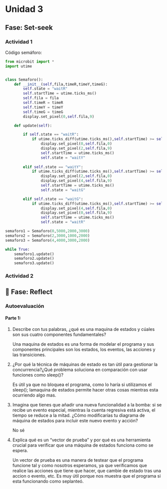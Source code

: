 # Unidad 3
## Fase: Set-seek
### Actividad 1
Código semáforo:
```python
from microbit import *
import utime


class Semaforo():
    def __init__(self,fila,timeR,timeY,timeG):
        self.state = "waitR"
        self.startTime = utime.ticks_ms()
        self.fila = fila
        self.timeR = timeR
        self.timeY = timeY
        self.timeG = timeG
        display.set_pixel(0,self.fila,9)

    def update(self):

        if self.state == "waitR":
            if utime.ticks_diff(utime.ticks_ms(),self.startTime) >= self.timeR:
                display.set_pixel(0,self.fila,0)
                display.set_pixel(2,self.fila,9)
                self.startTime = utime.ticks_ms()
                self.state = "waitY"
                    
        elif self.state == "waitY":
            if utime.ticks_diff(utime.ticks_ms(),self.startTime) >= self.timeY:
                display.set_pixel(2,self.fila,0)
                display.set_pixel(4,self.fila,9)
                self.startTime = utime.ticks_ms()
                self.state = "waitG"

        elif self.state == "waitG":
            if utime.ticks_diff(utime.ticks_ms(),self.startTime) >= self.timeG:
                display.set_pixel(4,self.fila,0)
                display.set_pixel(0,self.fila,9)
                self.startTime = utime.ticks_ms()
                self.state = "waitR"

semaforo1 = Semaforo(0,5000,2000,3000)
semaforo2 = Semaforo(2,3000,1000,2000)
semaforo3 = Semaforo(4,4000,3000,2000)

while True:
    semaforo1.update()
    semaforo2.update()
    semaforo3.update()
```
### Actividad 2

## 🤔 Fase: Reflect
### Autoevaluación
#### Parte 1:
1. Describe con tus palabras, ¿qué es una maquina de estados y cúales son sus cuatro componentes fundamentales?
   
   Una maquina de estados es una forma de modelar el programa y sus componentes principales son los estados, los eventos, las acciones y las transiciones.
2. ¿Por qué la técnica de máquinas de estado es tan útil para gestionar la concurrencia?¿Qué problema soluciona en comparación con usar funciones como sleep()?
   
   Es útil ya que no bloquea el programa, como lo haría si utilizamos el sleep(); lamaquina de estados permite hacer otras cosas mientras esta ocurriendo algo mas.
3. Imagina que tienes que añadir una nueva funcionalidad a la bomba: si se recibe un evento especial, mientras la cuenta regresiva está activa, el tiempo se reduce a la mitad. ¿Cómo modificarías tu diagrama de máquina de estados para incluir este nuevo evento y acción?
   
   No sé
4. Explica qué es un “vector de prueba” y por qué es una herramienta crucial para verificar que una máquina de estados funciona como se espera.
   
   Un vector de prueba es una manera de testear que el programa funcione tal y como nosotros esperamos, ya que verificamos que realice las acciones que tiene que hacer, que cambie de estado tras una accion o evento, etc. Es muy útil porque nos muestra que el programa si esta funcionando como seplanteó.

   


